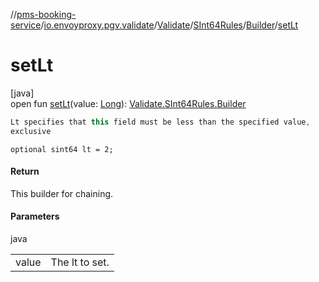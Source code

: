 //[pms-booking-service](../../../../../index.md)/[io.envoyproxy.pgv.validate](../../../index.md)/[Validate](../../index.md)/[SInt64Rules](../index.md)/[Builder](index.md)/[setLt](set-lt.md)

# setLt

[java]\
open fun [setLt](set-lt.md)(value: [Long](https://kotlinlang.org/api/core/kotlin-stdlib/kotlin/-long/index.html)): [Validate.SInt64Rules.Builder](index.md)

```kotlin
Lt specifies that this field must be less than the specified value,
exclusive

```
`optional sint64 lt = 2;`

#### Return

This builder for chaining.

#### Parameters

java

| | |
|---|---|
| value | The lt to set. |